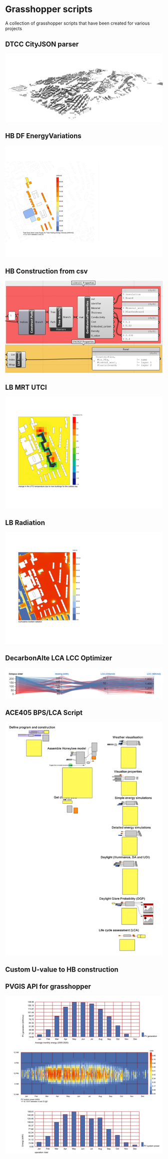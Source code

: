 # Grasshopper scripts

A collection of grasshopper scripts that have been created for various projects


## DTCC CityJSON parser
![Model](DTCC_CITYJSON_parser/media/citymodel.png)
## HB DF EnergyVariations
![](/Grasshopper%20Scripts/HB_DF_EnergyVariations/media/media.jpg)
## HB Construction from csv
![](/Grasshopper%20Scripts/HBConstruction%20_from_CSV/media/mat_properties.png)
## LB MRT UTCI
![](/Grasshopper%20Scripts/LB_MRT_UTCI/media/coldest_day_option6.jpg)
## LB Radiation
![](/Grasshopper%20Scripts/LB_Radiation/media/base.jpg)
## DecarbonAIte LCA LCC Optimizer
![](/Grasshopper%20Scripts/DecarbonAIte_LCA_LCC_Optimizer/media/designexplorer.PNG)
## ACE405 BPS/LCA Script
![ACE405 BPS/LCA Script](ACE405_bps_lca_script/img/screenshot.png)
## Custom U-value to HB construction
## PVGIS API for grasshopper
![PVGISAPI](PVGIS_API\result.png)
